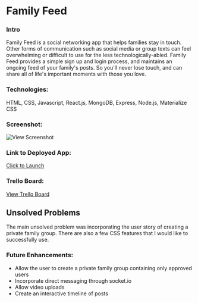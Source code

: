 # Family Feed



### Intro

Family Feed is a social networking app that helps families stay in touch. Other forms of communication such as social media or group texts can feel overwhelming or difficult to use for the less technologically-abled. Family Feed provides a simple sign up and login process, and maintains an ongoing feed of your family's posts. So you'll never lose touch, and can share all of life's important moments with those you love. 

### Technologies:

HTML, CSS, Javascript, React.js, MongoDB, Express, Node.js, Materialize CSS

### Screenshot:

![View Screenshot](https://i.imgur.com/bnKfZlk.png)

### Link to Deployed App:

[Click to Launch](https://famfeed.herokuapp.com/)

### Trello Board:

[View Trello Board](https://trello.com/b/oPnJ1PwQ/sei-project-4)

## Unsolved Problems

The main unsolved problem was incorporating the user story of creating a private family group. There are also a few CSS features that I would like to successfully use. 

### Future Enhancements:

- Allow the user to create a private family group containing only approved users
- Incorporate direct messaging through socket.io 
- Allow video uploads
- Create an interactive timeline of posts
